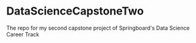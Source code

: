 # DataScienceCapstoneTwo
The repo for my second capstone project of Springboard's Data Science Career Track
